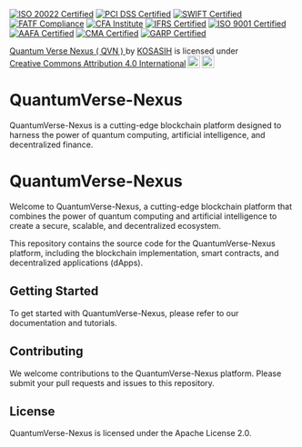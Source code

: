 [![ISO 20022 Certified](https://img.shields.io/badge/ISO%2020022-Certified%20Standard-blue?style=for-the-badge)](https://www.iso.org/iso-20022.html)
[![PCI DSS Certified](https://img.shields.io/badge/PCI%20DSS-Certified%20Standard-red?style=for-the-badge)](https://www.pcisecuritystandards.org/)
[![SWIFT Certified](https://img.shields.io/badge/SWIFT-Certified%20Network-blue?style=for-the-badge&logo=swift)](https://www.swift.com/)
[![FATF Compliance](https://img.shields.io/badge/FATF-Compliance%20Standard-orange?style=for-the-badge)](https://www.fatf-gafi.org/)
[![CFA Institute](https://img.shields.io/badge/CFA%20Institute-Certified%20Professional-darkblue?style=for-the-badge)](https://www.cfainstitute.org/)
[![IFRS Certified](https://img.shields.io/badge/IFRS-Certified%20Standard-green?style=for-the-badge)](https://www.ifrs.org/)
[![ISO 9001 Certified](https://img.shields.io/badge/ISO%209001-Certified%20Quality%20Management-yellow?style=for-the-badge)](https://www.iso.org/iso-9001-quality-management.html)
[![AAFA Certified](https://img.shields.io/badge/AAFA-Certified%20Association-lightblue?style=for-the-badge)](https://www.aafaglobal.org/)
[![CMA Certified](https://img.shields.io/badge/CMA-Certified%20Management%20Accountant-purple?style=for-the-badge)](https://www.imanet.org/cma-certification)
[![GARP Certified](https://img.shields.io/badge/GARP-Certified%20Risk%20Professional-orange?style=for-the-badge)](https://www.garp.org/)

<p xmlns:cc="http://creativecommons.org/ns#" xmlns:dct="http://purl.org/dc/terms/"><a property="dct:title" rel="cc:attributionURL" href="https://github.com/KOSASIH/QuantumVerse-Nexus">Quantum Verse Nexus ( QVN ) </a> by <a rel="cc:attributionURL dct:creator" property="cc:attributionName" href="https://www.linkedin.com/in/kosasih-81b46b5a">KOSASIH</a> is licensed under <a href="https://creativecommons.org/licenses/by/4.0/?ref=chooser-v1" target="_blank" rel="license noopener noreferrer" style="display:inline-block;">Creative Commons Attribution 4.0 International<img style="height:22px!important;margin-left:3px;vertical-align:text-bottom;" src="https://mirrors.creativecommons.org/presskit/icons/cc.svg?ref=chooser-v1" alt=""><img style="height:22px!important;margin-left:3px;vertical-align:text-bottom;" src="https://mirrors.creativecommons.org/presskit/icons/by.svg?ref=chooser-v1" alt=""></a></p>

# QuantumVerse-Nexus
QuantumVerse-Nexus is a cutting-edge blockchain platform designed to harness the power of quantum computing, artificial intelligence, and decentralized finance. 

# QuantumVerse-Nexus

Welcome to QuantumVerse-Nexus, a cutting-edge blockchain platform that combines the power of quantum computing and artificial intelligence to create a secure, scalable, and decentralized ecosystem.

This repository contains the source code for the QuantumVerse-Nexus platform, including the blockchain implementation, smart contracts, and decentralized applications (dApps).

## Getting Started

To get started with QuantumVerse-Nexus, please refer to our documentation and tutorials.

## Contributing

We welcome contributions to the QuantumVerse-Nexus platform. Please submit your pull requests and issues to this repository.

## License

QuantumVerse-Nexus is licensed under the Apache License 2.0.
